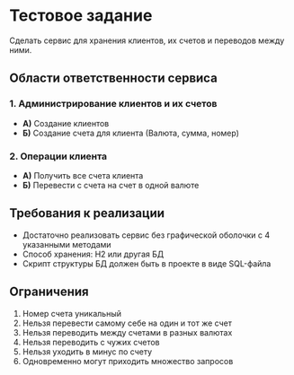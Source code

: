 # Тестовое задание

Сделать сервис для хранения клиентов, их счетов и переводов между ними.

## Области ответственности сервиса

### 1. Администрирование клиентов и их счетов
- **А)** Создание клиентов
- **Б)** Создание счета для клиента (Валюта, сумма, номер)

### 2. Операции клиента
- **А)** Получить все счета клиента
- **Б)** Перевести с счета на счет в одной валюте

## Требования к реализации
- Достаточно реализовать сервис без графической оболочки с 4 указанными методами
- Способ хранения: H2 или другая БД
- Скрипт структуры БД должен быть в проекте в виде SQL-файла

## Ограничения
1. Номер счета уникальный
2. Нельзя перевести самому себе на один и тот же счет
3. Нельзя переводить между счетами в разных валютах
4. Нельзя переводить с чужих счетов
5. Нельзя уходить в минус по счету
6. Одновременно могут приходить множество запросов
